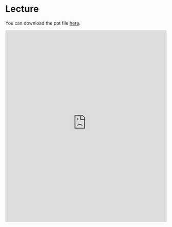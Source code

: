 # Lecture

You can download the ppt file [here](https://thelogicalgrammar.github.io/pLoT_course/4_semantics.pptx).

<iframe src='https://thelogicalgrammar.github.io/pLoT_course/4_semantics.pdf' width='100%' height='600px' frameborder='0'>
